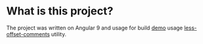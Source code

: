 # What is this project?

The project was written on Angular 9 and usage for build [demo](https://kostyatretyak.github.io/less-offset-comments-demo/)
usage [less-offset-comments](https://github.com/KostyaTretyak/less-offset-comments) utility.

